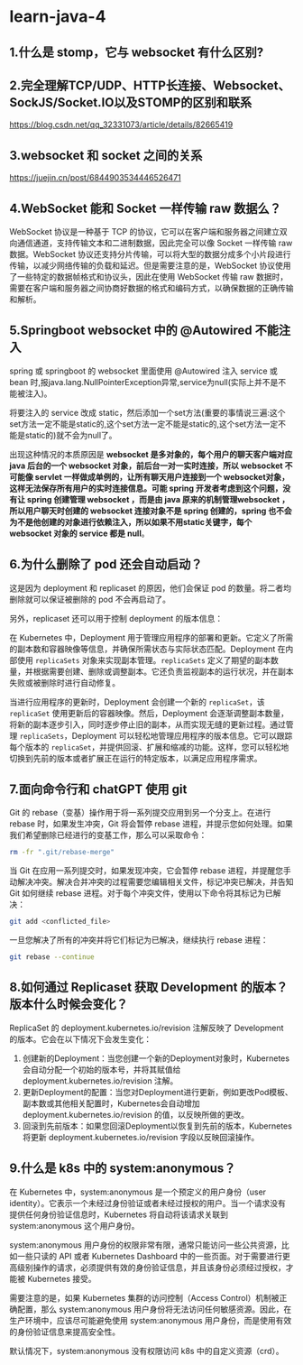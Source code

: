 # learn-java-4

## 1.什么是 stomp，它与 websocket 有什么区别?







## 2.完全理解TCP/UDP、HTTP长连接、Websocket、SockJS/Socket.IO以及STOMP的区别和联系

https://blog.csdn.net/qq_32331073/article/details/82665419





## 3.websocket 和 socket 之间的关系

https://juejin.cn/post/6844903534446526471





## 4.WebSocket 能和 Socket 一样传输 raw 数据么？

WebSocket 协议是一种基于 TCP 的协议，它可以在客户端和服务器之间建立双向通信通道，支持传输文本和二进制数据，因此完全可以像 Socket 一样传输 raw 数据。WebSocket 协议还支持分片传输，可以将大型的数据分成多个小片段进行传输，以减少网络传输的负载和延迟。但是需要注意的是，WebSocket 协议使用了一些特定的数据帧格式和协议头，因此在使用 WebSocket 传输 raw 数据时，需要在客户端和服务器之间协商好数据的格式和编码方式，以确保数据的正确传输和解析。

## 5.Springboot websocket 中的 @Autowired 不能注入

spring 或 springboot 的 websocket 里面使用 @Autowired 注入 service 或 bean 时,报java.lang.NullPointerException异常,service为null(实际上并不是不能被注入)。

将要注入的 service 改成 static，然后添加一个set方法(重要的事情说三遍:这个set方法一定不能是static的,这个set方法一定不能是static的,这个set方法一定不能是static的)就不会为null了。

出现这种情况的本质原因是 **websocket 是多对象的，每个用户的聊天客户端对应 java 后台的一个 websocket 对象，前后台一对一实时连接，所以 websocket 不可能像 servlet 一样做成单例的，让所有聊天用户连接到一个 websocket对象，这样无法保存所有用户的实时连接信息。可能 spring 开发者考虑到这个问题，没有让 spring 创建管理 websocket ，而是由 java 原来的机制管理websocket ，所以用户聊天时创建的 websocket 连接对象不是 spring 创建的，spring 也不会为不是他创建的对象进行依赖注入，所以如果不用static关键字，每个 websocket 对象的 service 都是 null**。



## 6.为什么删除了 pod 还会自动启动？

这是因为 deployment 和 replicaset 的原因，他们会保证 pod 的数量。将二者均删除就可以保证被删除的 pod 不会再启动了。

另外，replicaset 还可以用于控制 deployment 的版本信息：

在 Kubernetes 中，Deployment 用于管理应用程序的部署和更新。它定义了所需的副本数和容器映像等信息，并确保所需状态与实际状态匹配。Deployment 在内部使用 `replicaSets` 对象来实现副本管理。`replicaSets` 定义了期望的副本数量，并根据需要创建、删除或调整副本。它还负责监视副本的运行状况，并在副本失败或被删除时进行自动修复。

当进行应用程序的更新时，Deployment 会创建一个新的 `replicaSet`，该 `replicaSet` 使用更新后的容器映像。然后，Deployment 会逐渐调整副本数量，将新的副本逐步引入，同时逐步停止旧的副本，从而实现无缝的更新过程。通过管理 `replicaSets`，Deployment 可以轻松地管理应用程序的版本信息。它可以跟踪每个版本的 `replicaSet`，并提供回滚、扩展和缩减的功能。这样，您可以轻松地切换到先前的版本或者扩展正在运行的特定版本，以满足应用程序需求。

## 7.面向命令行和 chatGPT 使用 git

Git 的 rebase（变基）操作用于将一系列提交应用到另一个分支上。在进行 rebase 时，如果发生冲突，Git 将会暂停 rebase 进程，并提示您如何处理。如果我们希望删除已经进行的变基工作，那么可以采取命令：

```bash
rm -fr ".git/rebase-merge"
```

当 Git 在应用一系列提交时，如果发现冲突，它会暂停 rebase 进程，并提醒您手动解决冲突。解决合并冲突的过程需要您编辑相关文件，标记冲突已解决，并告知 Git 如何继续 rebase 进程。对于每个冲突文件，使用以下命令将其标记为已解决：

```bash
git add <conflicted_file>
```

一旦您解决了所有的冲突并将它们标记为已解决，继续执行 rebase 进程：

```bash
git rebase --continue
```

## 8.如何通过 Replicaset 获取 Development 的版本？版本什么时候会变化？

ReplicaSet 的 deployment.kubernetes.io/revision 注解反映了 Development 的版本。它会在以下情况下会发生变化：

1. 创建新的Deployment：当您创建一个新的Deployment对象时，Kubernetes会自动分配一个初始的版本号，并将其赋值给 deployment.kubernetes.io/revision 注解。
2. 更新Deployment的配置：当您对Deployment进行更新，例如更改Pod模板、副本数或其他相关配置时，Kubernetes会自动增加 deployment.kubernetes.io/revision 的值，以反映所做的更改。
3. 回滚到先前版本：如果您回滚Deployment以恢复到先前的版本，Kubernetes将更新 deployment.kubernetes.io/revision 字段以反映回滚操作。

## 9.什么是 k8s 中的 system:anonymous？

在 Kubernetes 中，system:anonymous 是一个预定义的用户身份（user identity）。它表示一个未经过身份验证或者未经过授权的用户。当一个请求没有提供任何身份验证信息时，Kubernetes 将自动将该请求关联到 system:anonymous 这个用户身份。

system:anonymous 用户身份的权限非常有限，通常只能访问一些公共资源，比如一些只读的 API 或者 Kubernetes Dashboard 中的一些页面。对于需要进行更高级别操作的请求，必须提供有效的身份验证信息，并且该身份必须经过授权，才能被 Kubernetes 接受。

需要注意的是，如果 Kubernetes 集群的访问控制（Access Control）机制被正确配置，那么 system:anonymous 用户身份将无法访问任何敏感资源。因此，在生产环境中，应该尽可能避免使用 system:anonymous 用户身份，而是使用有效的身份验证信息来提高安全性。

默认情况下，system:anonymous 没有权限访问 k8s 中的自定义资源（crd）。























